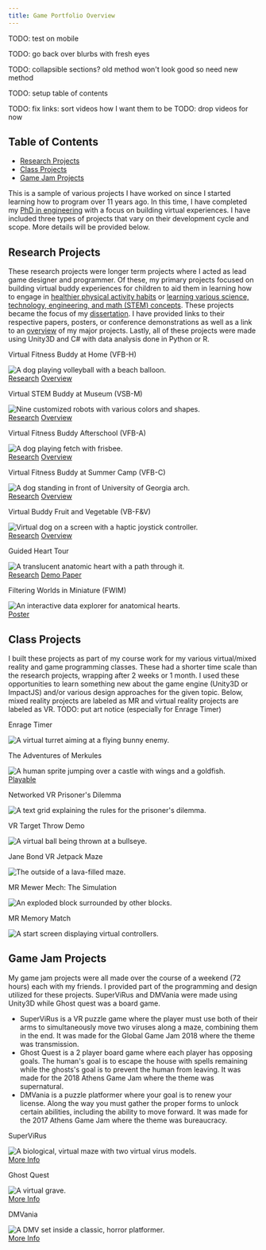 ```yaml
---
title: Game Portfolio Overview
---
```


<!-- TODO: put below in css and update:
.link-list {
  display: flex; /* Arrange list items in a single line */
  justify-content: center; /* Center-align the list */
  gap: 8px; /* Add space between links */
  list-style: none; /* Remove default bullets */
  padding: 0; /* Remove default padding */
  margin-top: 8px; /* Add some space above the list */
}

.link-list li {
  display: inline-flex; /* Ensure links adjust to content width */
}

.link-list a {
  display: inline-block; /* Allow padding and width adjustments */
  padding: 8px 12px; /* Add padding around the text */
  background-color: #f0f0f0; /* Background for the link */
  border: 1px solid #ddd; /* Border for the link */
  border-radius: 4px; /* Rounded corners for the link */
  text-decoration: none; /* Remove underline from the link */
  color: #333; /* Text color */
  transition: background-color 0.3s ease; /* Smooth hover effect */
}

.link-list a:hover {
  background-color: #e0e0e0; /* Change background on hover */
  color: #000; /* Change text color on hover */
}
-->
TODO: test on mobile

TODO: go back over blurbs with fresh eyes

TODO: collapsible sections? old method won't look good so need new method

TODO: setup table of contents

TODO: fix links: sort videos how I want them to be
TODO: drop videos for now 

<!-- ## <div class="portfolio-header">Research Projects</div>

## <div class="portfolio-header">Class Projects</div>

## Research Projects

## Class Projects -->

<!-- > [!info] Title
> 
> This is a callout! -->
>

<nav class="toc">
    <h2>Table of Contents</h2>
    <ul>
      <li><a href="#Research_Projects">Research Projects</a></li>
      <li><a href="#Class_Projects">Class Projects</a></li>
      <li><a href="#Game_Jam_Projects">Game Jam Projects</a></li>
    </ul>
</nav>

This is a sample of various projects I have worked on since I started learning how to program over 11 years ago. In this time, I have completed my [PhD in engineering](https://www.proquest.com/dissertations-theses/design-field-implementation-virtual-buddy-based/docview/2917424271/se-2?accountid=14537) with a focus on building virtual experiences. I have included three types of projects that vary on their development cycle and scope. More details will be provided below.

<h2 class="portfolio-header">Research Projects</h2>
<p>These research projects were longer term projects where I acted as lead game designer and programmer. Of these, my primary projects focused on building virtual buddy experiences for children to aid them in learning how to engage in <a href="https://www.doctorcatball.com/Projects/vb-overview#virtual-fitness-buddy-at-home">healthier physical activity habits</a> or <a href="https://www.doctorcatball.com/Projects/vb-overview#virtual-stem-buddy-at-museum">learning various science, technology, engineering, and math (STEM) concepts</a>. These projects became the focus of my <a href="https://www.proquest.com/dissertations-theses/design-field-implementation-virtual-buddy-based/docview/2917424271/se-2?accountid=14537">dissertation</a>. I have provided links to their respective papers, posters, or conference demonstrations as well as a link to an <a href="https://www.doctorcatball.com/Projects/vb-overview">overview</a> of my major projects. Lastly, all of these projects were made using Unity3D and C# with data analysis done in Python or R.</p>
<div id="Research_Projects" class="responsive-image-grid"> <!-- Research Projects Grid -->
    <div class="grid-item"> <!-- VFB-H -->
        <!-- TODO: Page link once setup -->
        <!-- TODO: early how to play video??? -->
        <p class="grid-header-txt">Virtual Fitness Buddy at Home (VFB-H)</p> <!-- header element overrides some formatting -->
        <img class="grid-img" 
            src="vfbH_volleyball2_example.png"
            alt="A dog playing volleyball with a beach balloon."
            title="Virtual Fitness Buddy at Home (VFB-H)"
        >
        <div class="link-grid"> <!-- VFB-H Link Grid -->
            <a class="grid-link-item" 
                href="https://www.proquest.com/dissertations-theses/design-field-implementation-virtual-buddy-based/docview/2917424271/se-2?accountid=14537">
                Research</a>
            <a class="grid-link-item" 
                href="https://www.doctorcatball.com/Projects/vb-overview#virtual-fitness-buddy-at-home">
                Overview</a>
        </div> <!-- End VFB-H Link Grid -->
    </div> <!-- End VFB-H -->
    <div class="grid-item"> <!-- VSB-M -->
        <!-- TODO: lever hero video? -->
        <p class="grid-header-txt">Virtual STEM Buddy at Museum (VSB-M)</p>
        <img class="grid-img" 
            src="vsb_buddies.png"
            alt="Nine customized robots with various colors and shapes."
            title="Virtual STEM Buddy at Museum (VSB-M)"
        >
        <div class="link-grid"> <!-- VSB-M Link Grid -->
            <a class="grid-link-item" 
                href="https://wevr.adalsimeone.me/2019/WEVR2019_Ball.pdf">
                Research</a>
            <a class="grid-link-item" 
                href="https://www.doctorcatball.com/Projects/vb-overview#virtual-stem-buddy-at-museum">
                Overview</a>
            <!-- <a class="grid-link-item"
                href="https://www.doctorcatball.com/Projects/vsb"> -->
                <!-- href="vsb.md"> -->
                <!-- More Info</a> --> <!-- TODO: why border?? -->
            <!-- <a class="grid-link-item"
                href="https://wevr.adalsimeone.me/2019/WEVR2019_Ball.pdf">
                Video</a> --> <!-- TODO: -->
        </div> <!-- End VSB-M Link Grid -->
    </div> <!-- End VSB-M -->
    <div class="grid-item"> <!-- VFB-A -->
        <!-- TODO: Page link once setup -->
        <!-- TODO: slingshot testing video -->
        <p class="grid-header-txt">Virtual Fitness Buddy Afterschool (VFB-A)</p>
        <img class="grid-img"
            src="vfbH_frisbee3.png"
            alt="A dog playing fetch with frisbee."
            title="Virtual Fitness Buddy Afterschool (VFB-A)"
        >
        <div class="link-grid"> <!-- VFB-A Link Grid -->
            <a class="grid-link-item" 
                href="https://pmc.ncbi.nlm.nih.gov/articles/PMC9016571/">
                Research</a>
                <a class="grid-link-item" 
                href="https://www.doctorcatball.com/Projects/vb-overview#virtual-fitness-buddy-afterschool">
                Overview</a>
            <!-- <a class="grid-link-item" 
                href="https://pmc.ncbi.nlm.nih.gov/articles/PMC9016571/">
                Video</a> --> <!-- TODO: -->
        </div> <!-- End VFB-A Link Grid -->
    </div> <!-- End VFB-A -->
    <div class="grid-item"> <!-- VFB-C -->
        <!-- TODO: Page link once setup -->
        <p class="grid-header-txt">Virtual Fitness Buddy at Summer Camp (VFB-C)</p>
        <img class="grid-img"
            src="vfbC_buddy_forGrid.png"
            alt="A dog standing in front of University of Georgia arch."
            title="Virtual Fitness Buddy at Summer Camp (VFB-C)"
        >
        <div class="link-grid"> <!-- VFB-C Link Grid -->
            <a class="grid-link-item" 
                href="https://pmc.ncbi.nlm.nih.gov/articles/PMC6566098/">
                Research</a>
            <a class="grid-link-item" 
                href="https://www.doctorcatball.com/Projects/vb-overview#virtual-fitness-buddy-summer-camp">
                Overview</a>
        </div> <!-- End VFB-C Link Grid -->
    </div> <!-- End VFB-C -->
    <div class="grid-item"> <!-- VB-F&V -->
        <!-- TODO: Page link once setup -->
        <!-- TODO: have a proof of concept video on youtube -->
        <p class="grid-header-txt">Virtual Buddy Fruit and Vegetable (VB-F&V)</p>
        <img class="grid-img"
            src="vbFV_interface_modified4.png"
            alt="Virtual dog on a screen with a haptic joystick controller."
            title="Virtual Buddy Fruit and Vegetable (VB-F&V)"
        >
        <div class="link-grid"> <!-- VB-F&V Link Grid -->
            <a class="grid-link-item" 
                href="https://www.researchgate.net/profile/Sun-Joo-Grace-Ahn/publication/281627304_Using_Virtual_Pets_to_Increase_Fruit_and_Vegetable_Consumption_in_Children_A_Technology-Assisted_Social_Cognitive_Theory_Approach/links/55f092ca08aef559dc46d679/Using-Virtual-Pets-to-Increase-Fruit-and-Vegetable-Consumption-in-Children-A-Technology-Assisted-Social-Cognitive-Theory-Approach.pdf">
                Research</a>
            <a class="grid-link-item" 
                href="https://www.doctorcatball.com/Projects/vb-overview#virtual-buddy-fruit-and-vegetable-summer-camp">
                Overview</a>
            <!-- <a class="grid-link-item" 
                href="https://www.researchgate.net/profile/Sun-Joo-Grace-Ahn/publication/281627304_Using_Virtual_Pets_to_Increase_Fruit_and_Vegetable_Consumption_in_Children_A_Technology-Assisted_Social_Cognitive_Theory_Approach/links/55f092ca08aef559dc46d679/Using-Virtual-Pets-to-Increase-Fruit-and-Vegetable-Consumption-in-Children-A-Technology-Assisted-Social-Cognitive-Theory-Approach.pdf">
                Video</a> --> <!-- TODO: name for this, it's a proof of concept, also link -->
        </div> <!-- End VB-F&V Link Grid -->
    </div> <!-- End VB-F&V -->
    <div class="grid-item"> <!-- Heart Tour -->
        <!-- TODO: Page link once setup -->
        <!-- TODO: has video -->
        <p class="grid-header-txt">Guided Heart Tour</p>
        <img class="grid-img"
            src="heart_heartTranslucent-rail2.png"
            alt="A translucent anatomic heart with a path through it."
            title="Guided Heart Tour"
        >
        <div class="link-grid"> <!-- Heart Tour Link Grid -->
            <a class="grid-link-item" 
                href="https://wevr.adalsimeone.me/2016/WEVR2016_Ball.pdf">
                Research</a>
            <a class="grid-link-item" 
                href="https://www.researchgate.net/profile/Kyle-Johnsen-2/publication/304781751_First-Person_VR_Design_for_Cardiac_Anatomy_Education/links/577a74b908ae355e74f06b7e/First-Person-VR-Design-for-Cardiac-Anatomy-Education.pdf">
                Demo Paper</a>
            <!-- <a class="grid-link-item" 
                href="https://wevr.adalsimeone.me/2016/WEVR2016_Ball.pdf">
                Video</a> --> <!-- TODO: -->
        </div> <!-- End Heart Tour Grid -->
    </div> <!-- End Heart Tour -->
    <div class="grid-item"> <!-- fWIM -->
        <!-- TODO: Page link once setup -->
        <!-- TODO: analysis tool -->
        <!-- TODO: has video both online and local in desktop website: 2017 3DUI Data Analytics Cat -->
        <p class="grid-header-txt">Filtering Worlds in Miniature (FWIM)</p>
        <img class="grid-img"
            src="fWIM_singleRed.png"
            alt="An interactive data explorer for anatomical hearts."
            title="Filtering Worlds in Miniature (FWIM)"
        >
        <div class="link-grid"> <!-- fWIM Link Grid -->
            <a class="grid-link-item" 
                href="https://dl.acm.org/doi/abs/10.1145/3131277.3134353">
                Poster</a>
            <!-- <a class="grid-link-item" 
                href="https://dl.acm.org/doi/abs/10.1145/3131277.3134353">
                Video</a> --> <!-- TODO: -->
        </div> <!-- End fWIM Link Grid -->
    </div> <!-- End fWIM -->
</div> <!-- End Research Projects Grid -->

<h2 id="Class_Projects" class="portfolio-header">Class Projects</h2>
<p>I built these projects as part of my course work for my various virtual/mixed reality and game programming classes. These had a shorter time scale than the research projects, wrapping after 2 weeks or 1 month. I used these opportunities to learn something new about the game engine (Unity3D or ImpactJS) and/or various design approaches for the given topic. Below, mixed reality projects are labeled as MR and virtual reality projects are labeled as VR. TODO: put art notice (especially for Enrage Timer)</p>
<div class="responsive-image-grid"> <!-- Class Projects Grid -->
    <div class="grid-item"> <!-- Enrage Timer -->
        <!-- TODO: modify video and link video -->
        <!-- TODO: Spring 2015 Final: Enrage Timer -->
        <p class="grid-header-txt">Enrage Timer</p>
        <img class="grid-img"
            src="enrage_turret2.png"
            alt="A virtual turret aiming at a flying bunny enemy."
            title="Enrage Timer"
        >
        <!-- <div class="link-grid"> Enrage Timer Link Grid TODO:
            <a class="grid-link-item" 
                href="https://pmc.ncbi.nlm.nih.gov/articles/PMC6566098/">
                Video</a>
        </div> --> <!-- Enrage Timer Link Grid -->
    </div> <!-- End Enrage Timer -->
    <div class="grid-item"> <!-- Merkules -->
        <!-- TODO: link github playable demo here -->
        <!-- TODO: make video? -->
        <!-- TODO: Spring 2015 Project 4: The Adventures of Merkules -->
        <p class="grid-header-txt">The Adventures of Merkules</p>
        <img class="grid-img"
            src="merkules_start.png"
            alt="A human sprite jumping over a castle with wings and a goldfish."
            title="The Adventures of Merkules"
        >
        <div class="link-grid"> <!-- Merkules Link Grid -->
            <a class="grid-link-item" 
                href="https://faruhcon.github.io/Project2b/">
                Playable</a> <!-- TODO: Demo</a> -->
        </div> <!-- Merkules Link Grid -->
    </div> <!-- End Merkules -->
    <div class="grid-item"> <!-- Prisoner's Dilemma -->
        <!-- TODO: Keep? -->
        <!-- TODO: modify video and link video -->
        <!-- TODO: Fall 2016 VR Project 2: Prisoner's Dilemma -->
        <p class="grid-header-txt">Networked VR Prisoner's Dilemma</p>
        <img class="grid-img"
            src="prisonersDilemma_outcomeChart.png"
            alt="A text grid explaining the rules for the prisoner's dilemma."
            title="Networked VR Prisoner's Dilemma"
        >
        <!-- <div class="link-grid"> Prisoner's Dilemma Link Grid TODO:
            <a class="grid-link-item" 
                href="https://faruhcon.github.io/Project2b/">
                Video</a>
        </div> --> <!-- Prisoner's Dilemma Link Grid -->
    </div> <!-- End Prisoner's Dilemma -->
    <div class="grid-item"> <!-- VR Target Throw Demo -->
        <!-- TODO: Keep? -->
        <!-- TODO: modify video and link video -->
        <!-- TODO: Fall 2016 VR Project 1: Target Demo -->
        <p class="grid-header-txt">VR Target Throw Demo</p>
        <img class="grid-img"
            src="target_throw.png"
            alt="A virtual ball being thrown at a bullseye."
            title="VR Target Throw Demo"
        >
        <!-- <div class="link-grid"> VR Target Throw Link Grid TODO: 
            <a class="grid-link-item" 
                href="https://faruhcon.github.io/Project2b/">
                Video</a>
        </div> --> <!-- VR Target Throw Demo Link Grid -->
    </div> <!-- End VR Target Throw Demo -->
    <div class="grid-item"> <!-- Jetpack Maze -->
        <!-- TODO: pick and modify video and link video -->
        <!-- TODO: see pc pictures folder for alternatives -->
        <!-- TODO: Spring 2014 VR Final: Jane Bond Jetpack Maze -->
        <p class="grid-header-txt">Jane Bond VR Jetpack Maze</p>
        <img class="grid-img"
            src="janeBond_outside.png"
            alt="The outside of a lava-filled maze."
            title="Jane Bond Jetpack Maze"
        >
        <!-- <div class="link-grid"> Jetpack Maze Link Grid TODO:
            <a class="grid-link-item" 
                href="https://faruhcon.github.io/Project2b/">
                Video</a>
        </div> --> <!-- Jetpack Maze Link Grid -->
    </div> <!-- End Jetpack Maze -->
    <div class="grid-item"> <!-- MM: The Simulation -->
        <!-- TODO: modify video and link video -->
        <!-- TODO: where project repo? -->
        <!-- TODO: Spring 2014 VR Project 4: Mewer Mech-->
        <p class="grid-header-txt">MR Mewer Mech: The Simulation</p>
        <img class="grid-img"
            src="mech_mixedReality_explode4b.png"
            alt="An exploded block surrounded by other blocks."
            title="Mewer Mech: The Simulation"
        >
        <!-- <div class="link-grid"> MM: The Simulation Link Grid TODO:
            <a class="grid-link-item" 
                href="https://faruhcon.github.io/Project2b/">
                Video</a>
        </div> --> <!-- MM: The Simulation Link Grid -->
    </div> <!-- End MM: The Simulation -->
    <div class="grid-item"> <!-- MR Memory Match -->
        <!-- TODO: modify video and link video -->
        <!-- TODO: where project repo? -->
        <!-- TODO: Spring 2014 VR Project 3: Memory Match -->
        <p class="grid-header-txt">MR Memory Match</p>
        <img class="grid-img"
            src="memMatch_mixedReality_start.png"
            alt="A start screen displaying virtual controllers."
            title="MR Memory Match"
        >
        <!-- <div class="link-grid"> MR Memory Match Link Grid TODO:
            <a class="grid-link-item" 
                href="https://faruhcon.github.io/Project2b/">
                Video</a>
        </div> --><!-- MR Memory Match Link Grid -->
    </div> <!-- End MR Memory Match -->
</div> <!-- End Class Projects Grid -->

<h2 id="Game_Jam_Projects" class="portfolio-header">Game Jam Projects</h2>
<p>My game jam projects were all made over the course of a weekend (72 hours) each with my friends. I provided part of the programming and design utilized for these projects. SuperViRus and DMVania were made using Unity3D while Ghost quest was a board game.</p>
<ul>
    <li>SuperViRus is a VR puzzle game where the player must use both of their arms to simultaneously move two viruses along a maze, combining them in the end. It was made for the Global Game Jam 2018 where the theme was transmission.</li>
    <li>Ghost Quest is a 2 player board game where each player has opposing goals. The human's goal is to escape the house with spells remaining while the ghosts's goal is to prevent the human from leaving. It was made for the 2018 Athens Game Jam where the theme was supernatural.</li>
    <li>DMVania is a puzzle platformer where your goal is to renew your license. Along the way you must gather the proper forms to unlock certain abilities, including the ability to move forward. It was made for the 2017 Athens Game Jam where the theme was bureaucracy.</li>
</ul>
<div class="responsive-image-grid"> <!-- Game Jam Projects Grid -->
    <div class="grid-item"> <!-- SuperViRus -->
        <!-- TODO: upload video? found some on pc in web desktop folder -->
        <!-- TODO: link video -->
        <p class="grid-header-txt">SuperViRus</p> <!-- 2018 Global Game Jam: SuperViRus -->
        <img class="grid-img"
            src="supervrus_lev2-trim.png"
            alt="A biological, virtual maze with two virtual virus models."
            title="SuperViRus"
        >
        <div class="link-grid"> <!-- SuperViRus Link Grid -->
            <a class="grid-link-item" 
                href="https://v3.globalgamejam.org/2018/games/supervirus">
                <!-- Global Game Jam</a> -->
                More Info</a> <!-- TODO: or Product or something else? -->
        </div> <!-- SuperViRus Link Grid -->
    </div> <!-- End SuperViRus -->
    <div class="grid-item"> <!-- Ghost Quest -->
        <!-- TODO: keep? -->
        <p class="grid-header-txt">Ghost Quest</p> <!-- 2018 Athens Game Jam: Ghost Quest -->
        <img class="grid-img"
            src="ghost_boardGame.png"
            alt="A virtual grave."
            title="Ghost Quest"
        >
        <div class="link-grid"> <!-- Ghost Quest Link Grid -->
            <a class="grid-link-item" 
                href="https://gamedevbrook.itch.io/ghost-quest">
                <!-- itch.io</a> -->
                More Info</a> <!-- TODO: or Product or something else? -->
        </div> <!-- Ghost Quest Link Grid -->
    </div> <!-- End Ghost Quest -->
    <div class="grid-item"> <!-- DMVania -->
        <!-- TODO: make video? or find one -->
        <p class="grid-header-txt">DMVania</p> <!-- 2017 Athens Game Jam: DMVania -->
        <img class="grid-img"
            src="dmvania_scream.png"
            alt="A DMV set inside a classic, horror platformer."
            title="DMVania"
        >
        <div class="link-grid"> <!-- DMVania Link Grid -->
            <a class="grid-link-item" 
                href="https://gamedevbrook.itch.io/dmvania">
                <!-- itch.io</a> -->
                More Info</a> <!-- TODO: or Product or something else? -->
        </div> <!-- DMVania Link Grid -->
    </div> <!-- End DMVania -->
</div> <!-- End Game Jam Projects Grid -->